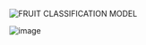 ![FRUIT CLASSIFICATION MODEL](https://github.com/tomting-Auhona/Fruit-Classification/assets/117756328/59c976b5-b192-4c52-854a-c193c99afda6)

![image](https://github.com/tomting-Auhona/Fruit-Classification/assets/117756328/0501aff6-0ddc-4c1d-a5ef-13395928993b)
